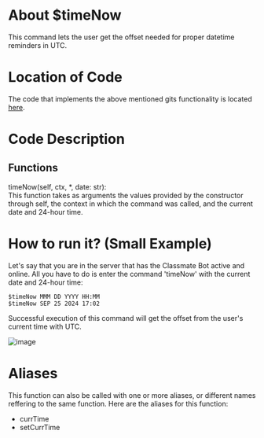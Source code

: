 # About $timeNow
This command lets the user get the offset needed for proper datetime reminders in UTC. 

# Location of Code
The code that implements the above mentioned gits functionality is located [here](https://github.com/maddaicita/ClassMateBot-1.1/blob/main/cogs/deadline.py).

# Code Description
## Functions
timeNow(self, ctx, *, date: str): <br>
This function takes as arguments the values provided by the constructor through self, the context in which the command was called, and the current date and 24-hour time. 

# How to run it? (Small Example)
Let's say that you are in the server that has the Classmate Bot active and online. All you have to do is 
enter the command 'timeNow' with the current date and 24-hour time:

```
$timeNow MMM DD YYYY HH:MM
$timeNow SEP 25 2024 17:02
```
Successful execution of this command will get the offset from the user's current time with UTC.

![image](https://user-images.githubusercontent.com/32313919/140256682-5d86ca22-402f-417d-b9f6-4328565cd1b4.png)

# Aliases

This function can also be called with one or more aliases, or different names reffering to the same function. Here are the aliases for this function:

 - currTime
 - setCurrTime
